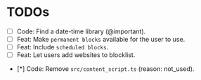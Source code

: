 # TODOs

- [ ] Code: Find a date-time library (@important).
- [ ] Feat: Make `permanent blocks` available for the user to use.
- [ ] Feat: Include `scheduled blocks`.
- [ ] Feat: Let users add websites to blocklist.
- [*] Code: Remove `src/content_script.ts` (reason: not_used).